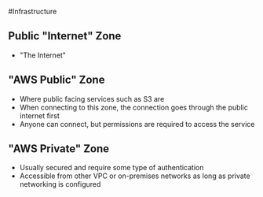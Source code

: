 #Infrastructure 
## Public "Internet" Zone
- "The Internet"
## "AWS Public" Zone
- Where public facing services such as S3 are
- When connecting to this zone, the connection goes through the public internet first
- Anyone can connect, but permissions are required to access the service
## "AWS Private" Zone
- Usually secured and require some type of authentication
- Accessible from other VPC or on-premises networks as long as private networking is configured